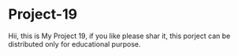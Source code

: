 # Project-19

Hii, this is My Project 19, if you like please shar it, this porject can  be distributed only for educational purpose.
